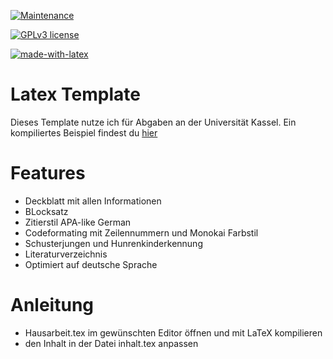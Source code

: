 [![Maintenance](https://img.shields.io/badge/Maintained%3F-yes-green.svg)](https://GitHub.com/kampfq/latex-template-uni-kassel-fb5graphs/commit-activity)

[![GPLv3 license](https://img.shields.io/badge/License-GPLv3-blue.svg)](http://perso.crans.org/besson/LICENSE.html)

[![made-with-latex](https://img.shields.io/badge/Made%20with-LaTeX-1f425f.svg)](https://www.latex-project.org/)



# Latex Template

Dieses Template nutze ich für Abgaben an der Universität Kassel.
Ein kompiliertes Beispiel findest du [hier](https://raw.githubusercontent.com/kampfq/latex-template-uni-kassel-fb5/84078d8814db20cd7e098bc56be0e773ea50d175/Hausarbeit.pdf) 

# Features

* Deckblatt mit allen Informationen
* BLocksatz
* Zitierstil APA-like German
* Codeformating mit Zeilennummern und Monokai Farbstil
* Schusterjungen und Hunrenkinderkennung
* Literaturverzeichnis
* Optimiert auf deutsche Sprache

# Anleitung

* Hausarbeit.tex im gewünschten Editor öffnen und mit LaTeX kompilieren
* den Inhalt in der Datei inhalt.tex anpassen